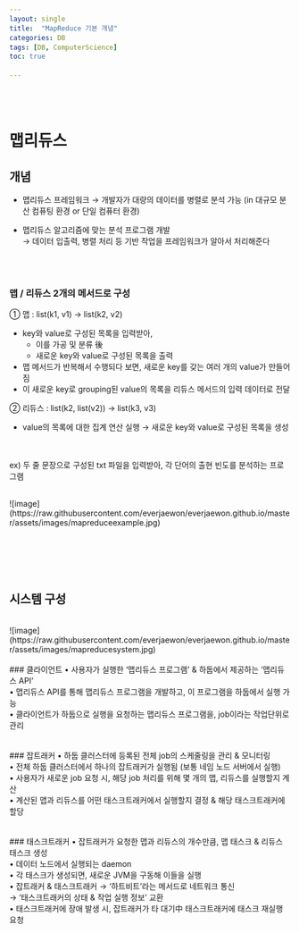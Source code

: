 ```yaml
---
layout: single
title:  "MapReduce 기본 개념"
categories: DB
tags: [DB, ComputerScience]
toc: true

---
```

<br><br>
# 맵리듀스
## 개념
- 맵리듀스 프레임워크 → 개발자가 대량의 데이터를 병렬로 분석 가능 (in 대규모 분산 컴퓨팅 환경 or 단일 컴퓨터 환경)

- 맵리듀스 알고리즘에 맞는 분석 프로그램 개발<br>
  → 데이터 입출력, 병렬 처리 등 기반 작업을 프레임워크가 알아서 처리해준다

<br><br>
### 맵 / 리듀스 2개의 메서드로 구성

① 맵 : list(k1, v1) → list(k2, v2)<br>
- key와 value로 구성된 목록을 입력받아,<br>
  - 이를 가공 및 분류 後<br>
  - 새로운 key와 value로 구성된 목록을 출력<br>
- 맵 메서드가 반복해서 수행되다 보면, 새로운 key를 갖는 여러 개의 value가 만들어짐<br>
- 이 새로운 key로 grouping된 value의 목록을 리듀스 메서드의 입력 데이터로 전달

② 리듀스 : list(k2, list(v2)) → list(k3, v3)<br>
- value의 목록에 대한 집계 연산 실행 → 새로운 key와 value로 구성된 목록을 생성

<br><br>
ex) 두 줄 문장으로 구성된 txt 파일을 입력받아, 각 단어의 출현 빈도를 분석하는 프로그램

<br>
![image](https://raw.githubusercontent.com/everjaewon/everjaewon.github.io/master/assets/images/mapreduceexample.jpg) 
<br><br>

<br><br><br>
## 시스템 구성
<br>
![image](https://raw.githubusercontent.com/everjaewon/everjaewon.github.io/master/assets/images/mapreducesystem.jpg) 
<br><br>
### 클라이언트
 • 사용자가 실행한 ‘맵리듀스 프로그램’ & 하둡에서 제공하는 ‘맵리듀스 API’<br>
 • 맵리듀스 API를 통해 맵리듀스 프로그램을 개발하고, 이 프로그램을 하둡에서 실행 가능<br>
 • 클라이언트가 하둡으로 실행을 요청하는 맵리듀스 프로그램을, job이라는 작업단위로 관리<br>
<br><br>
### 잡트래커
 • 하둡 클러스터에 등록된 전체 job의 스케줄링을 관리 & 모니터링<br>
 • 전체 하둡 클러스터에서 하나의 잡트래커가 실행됨 (보통 네임 노드 서버에서 실행)<br>
 • 사용자가 새로운 job 요청 시, 해당 job 처리를 위해 몇 개의 맵, 리듀스를 실행할지 계산<br>
 • 계산된 맵과 리듀스를 어떤 태스크트래커에서 실행할지 결정 & 해당 태스크트래커에 할당<br>
<br><br>
### 태스크트래커
 • 잡트래커가 요청한 맵과 리듀스의 개수만큼, 맵 태스크 & 리듀스 태스크 생성<br>
 • 데이터 노드에서 실행되는 daemon<br>
 • 각 태스크가 생성되면, 새로운 JVM을 구동해 이들을 실행<br>
 • 잡트래커 & 태스크트래커 → ‘하트비트’라는 메서드로 네트워크 통신<br>
  → ‘태스크트래커의 상태 & 작업 실행 정보’ 교환<br>
 • 태스크트래커에 장애 발생 시, 잡트래커가 타 대기中 태스크트래커에 태스크 재실행 요청
